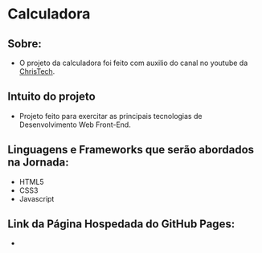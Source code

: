 # Calculadora

## Sobre:
* O projeto da calculadora foi feito com auxilio do canal no youtube da [ChrisTech](https://www.youtube.com/channel/UCXpt0pR8Qo5C67Y--xQpJAQ).

## Intuito do projeto
* Projeto feito para exercitar as principais tecnologias de Desenvolvimento Web Front-End. 

## Linguagens e Frameworks que serão abordados na Jornada:
* HTML5
* CSS3
* Javascript
  
## Link da Página Hospedada do GitHub Pages:
* 

